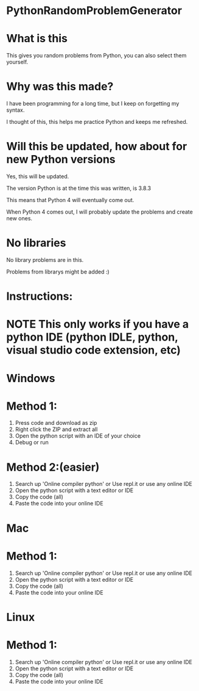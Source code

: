 # PythonRandomProblemGenerator
# What is this
This gives you random problems from Python, you can also select them yourself.
# Why was this made?
I have been programming for a long time, but I keep on forgetting my syntax.

I thought of this, this helps me practice Python and keeps me refreshed.
# Will this be updated, how about for new Python versions
Yes, this will be updated.

The version Python is at the time this was written, is 3.8.3

This means that Python 4 will eventually come out.

When Python 4 comes out, I will probably update the problems and create new ones.
# No libraries
No library problems are in this. 

Problems from librarys might be added :)
# Instructions:
# NOTE This only works if you have a python IDE (python IDLE, python, visual studio code extension, etc)
# Windows
# Method 1:
1. Press code and download as zip
2. Right click the ZIP and extract all
3. Open the python script with an IDE of your choice
4. Debug or run
# Method 2:(easier)
1. Search up 'Online compiler python' or Use repl.it or use any online IDE
2. Open the python script with a text editor or IDE
3. Copy the code (all)
4. Paste the code into your online IDE
# Mac
# Method 1:
1. Search up 'Online compiler python' or Use repl.it or use any online IDE
2. Open the python script with a text editor or IDE
3. Copy the code (all)
4. Paste the code into your online IDE
# Linux
# Method 1:
1. Search up 'Online compiler python' or Use repl.it or use any online IDE
2. Open the python script with a text editor or IDE
3. Copy the code (all)
4. Paste the code into your online IDE
